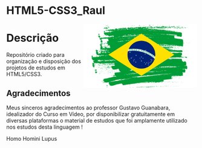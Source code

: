 # HTML5-CSS3_Raul
 
 <img src="bandeiraBrasil.png" align="right" width="300">

# Descrição

Repositório criado para organização e disposição dos projetos de estudos em HTML5/CSS3.


## Agradecimentos 

Meus sinceros agradecimentos ao professor Gustavo Guanabara, idealizador do Curso em Vídeo, por disponibilizar gratuitamente em diversas plataformas o material de estudos que foi amplamente utilizado nos estudos desta linguagem !

 Homo Homini Lupus 

